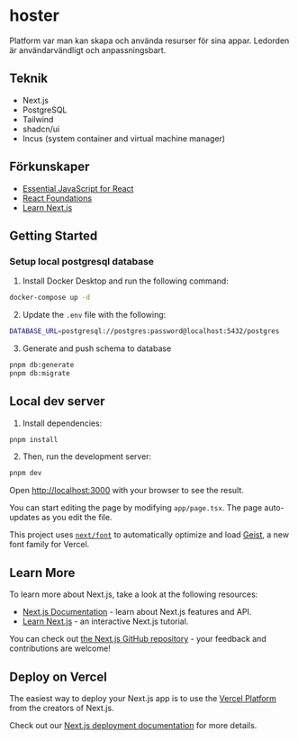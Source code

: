 # hoster
Platform var man kan skapa och använda resurser för sina appar. Ledorden är användarvändligt och anpassningsbart.

## Teknik
- Next.js
- PostgreSQL
- Tailwind
- shadcn/ui
- Incus (system container and virtual machine manager)

## Förkunskaper
- [Essential JavaScript for React](https://nextjs.org/learn/react-foundations/getting-started-with-react#essential-javascript-for-react)
- [React Foundations](https://nextjs.org/learn/react-foundations)
- [Learn Next.js](https://nextjs.org/learn/dashboard-app)

## Getting Started

### Setup local postgresql database

1. Install Docker Desktop and run the following command:

```bash
docker-compose up -d
```

2. Update the `.env` file with the following:

```bash
DATABASE_URL=postgresql://postgres:password@localhost:5432/postgres
```

3. Generate and push schema to database
   
```bash
pnpm db:generate
pnpm db:migrate
```

## Local dev server

1. Install dependencies:

```bash
pnpm install
```

2. Then, run the development server:

```bash
pnpm dev
```

Open [http://localhost:3000](http://localhost:3000) with your browser to see the result.

You can start editing the page by modifying `app/page.tsx`. The page auto-updates as you edit the file.

This project uses [`next/font`](https://nextjs.org/docs/app/building-your-application/optimizing/fonts) to automatically optimize and load [Geist](https://vercel.com/font), a new font family for Vercel.

## Learn More

To learn more about Next.js, take a look at the following resources:

- [Next.js Documentation](https://nextjs.org/docs) - learn about Next.js features and API.
- [Learn Next.js](https://nextjs.org/learn) - an interactive Next.js tutorial.

You can check out [the Next.js GitHub repository](https://github.com/vercel/next.js) - your feedback and contributions are welcome!

## Deploy on Vercel

The easiest way to deploy your Next.js app is to use the [Vercel Platform](https://vercel.com/new?utm_medium=default-template&filter=next.js&utm_source=create-next-app&utm_campaign=create-next-app-readme) from the creators of Next.js.

Check out our [Next.js deployment documentation](https://nextjs.org/docs/app/building-your-application/deploying) for more details.
